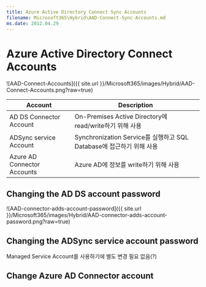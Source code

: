 ```yaml
---
title: Azure Active Directory Connect Sync Accounts
filename: Microsoft365\Hybrid\AAD-Connect-Sync-Accounts.md
ms.date: 2012.04.29
---
```


# Azure Active Directory Connect Accounts




![AAD-Connect-Accounts]({{ site.url }}/Microsoft365/images/Hybrid/AAD-Connect-Accounts.png?raw=true)

| Account | Description |
|--|--|
| AD DS Connector Account| On-Premises Active Directory에 read/write하기 위해 사용 |
| ADSync service Account | Synchronization Service를 실행하고 SQL Database에 접근하기 위해 사용 |
| Azure AD Connector Accounts | Azure AD에 정보를 write하기 위해 사용 |


## Changing the AD DS account password

![AAD-connector-adds-account-password]({{ site.url }}/Microsoft365/images/Hybrid/AAD-connector-adds-account-password.png?raw=true)

## Changing the ADSync service account password

Managed Service Account를 사용하기에 별도 변경 필요 없음(?)

## Change Azure AD Connector account